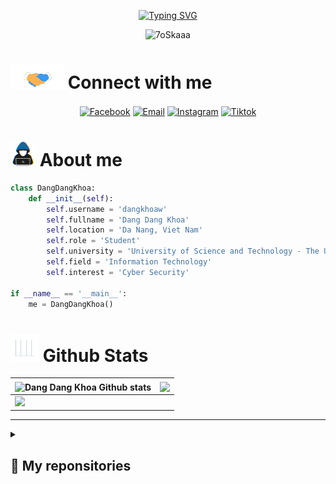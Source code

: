 <p align="center"><a href="https://git.io/typing-svg"><img src="https://readme-typing-svg.demolab.com?font=Fira+Code&duration=3500&pause=1000&color=18E532&size=30&center=true&width=500&height=70&lines=Hi+%2C+I'm+Dang+Dang+Khoa" alt="Typing SVG" /></a></p>

<p align="center"><img src="https://komarev.com/ghpvc/?username=dangkhoaw&label=Profile+views&color=b7bdf8&style=for-the-badge" alt="7oSkaaa" height=25px, width=160px/></p>

# <img  src="src/handshake.gif" width = 85px> Connect with me

<p align="center">
  <a href="https://www.facebook.com/khoaw.dang" target="blank"><img align="center"
     src="https://img.shields.io/badge/facebook-4267B2.svg?style=for-the-badge&logo=facebook&logoColor=white"
    alt="Facebook" height="30"/></a>
  <a href="mailto:khoadn1109@gmail.com" target="blank"><img align="center"
     src="https://img.shields.io/badge/gmail-EA4335.svg?style=for-the-badge&logo=gmail&logoColor=white"
     alt="Email" height="30"/></a>
  <a href="https://www.instagram.com/_dang_khoaw_" target="blank"><img align="center"
     src="https://img.shields.io/badge/instagram-%23E4405F.svg?style=for-the-badge&logo=Instagram&logoColor=white"
     alt="Instagram" height="30"/></a>
  <a href="https://www.tiktok.com/@dang.khoaw" target="blank"><img align="center"
     src="https://img.shields.io/badge/Tiktok-000000.svg?style=for-the-badge&logo=Tiktok&logoColor=white" 
     alt="Tiktok" height="30"/></a>
</p>

# <img src="src/about_me.gif" width = 40px> About me

```python
class DangDangKhoa:
    def __init__(self):
        self.username = 'dangkhoaw'
        self.fullname = 'Dang Dang Khoa'
        self.location = 'Da Nang, Viet Nam'
        self.role = 'Student'
        self.university = 'University of Science and Technology - The University of Danang (DUT)'
        self.field = 'Information Technology'
        self.interest = 'Cyber Security'

if __name__ == '__main__':
    me = DangDangKhoa()
```

# <a align='left'><img src="src/Statistics.gif" width = 45px></a> Github Stats

<div align="center">
  <table>
    <thead>
      <tr>
        <th>
          <a>
            <img align="center" src="https://github-readme-stats.vercel.app/api?username=dangkhoaw&include_all_commits=true&count_private=true&show_icons=true&line_height=20&theme=tokyonight" alt="Dang Dang Khoa Github stats" />
          </a>
        </th>
        <th>
          <a>
            <img align="center" src="https://github-readme-stats.vercel.app/api/top-langs/?username=dangkhoaw&layout=compact&hide_progress=true&line_height=20&theme=tokyonight" />
          </a>
        </th>
      </tr>
    </thead>
    <tbody>
      <tr>
        <td colspan="2">
          <img src="https://github-readme-activity-graph.vercel.app/graph?username=dangkhoaw&theme=tokyo-night" />
        </td>
      </tr>
    </tbody>
  </table>
</div>

---

<details><summary><h2> 📂 My reponsitories </h2></summary>

<div>
  <p align="center">
    <a href="https://github.com/dangkhoaw/Student-Management">
      <img align="center" src="https://github-readme-stats.vercel.app/api/pin/?username=dangkhoaw&repo=Student-Management&theme=tokyonight" />
    </a>
    <a href="https://github.com/dangkhoaw/Net-Management">
      <img align="center" src="https://github-readme-stats.vercel.app/api/pin/?username=dangkhoaw&repo=Net-Management&theme=tokyonight" />
    </a>
    <a href="https://github.com/dangkhoaw/CTF">
      <img align="center" src="https://github-readme-stats.vercel.app/api/pin/?username=dangkhoaw&repo=CTF&theme=tokyonight" />
    </a>
    <a href="https://github.com/dangkhoaw/dangkhoaw">
      <img align="center" src="https://github-readme-stats.vercel.app/api/pin/?username=dangkhoaw&repo=dangkhoaw&theme=tokyonight" />
    </a>
  </p>
</div>
</details>

